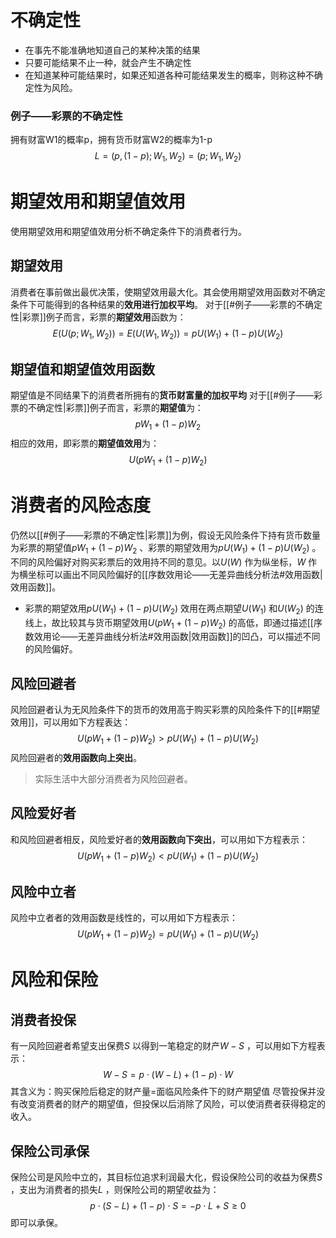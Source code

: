 # 不确定性
- 在事先不能准确地知道自己的某种决策的结果
- 只要可能结果不止一种，就会产生不确定性
- 在知道某种可能结果时，如果还知道各种可能结果发生的概率，则称这种不确定性为风险。

### 例子——彩票的不确定性
拥有财富W1的概率p，拥有货币财富W2的概率为1-p
$$
L=\left( p,\left( 1-p \right) ;W_1,W_2 \right) =\left( p;W_1,W_2 \right) 
$$

# 期望效用和期望值效用
使用期望效用和期望值效用分析不确定条件下的消费者行为。

## 期望效用
消费者在事前做出最优决策，使期望效用最大化。其会使用期望效用函数对不确定条件下可能得到的各种结果的**效用进行加权平均**。
对于[[#例子——彩票的不确定性|彩票]]例子而言，彩票的**期望效用**函数为：
$$
E\left( U\left( p;W_1,W_2 \right) \right) =E\left( U\left( W_1,W_2 \right) \right) =pU\left( W_1 \right) +\left( 1-p \right) U\left( W_2 \right) 
$$


## 期望值和期望值效用函数
期望值是不同结果下的消费者所拥有的**货币财富量的加权平均**
对于[[#例子——彩票的不确定性|彩票]]例子而言，彩票的**期望值**为：
$$
pW_1+\left( 1-p \right) W_2
$$
相应的效用，即彩票的**期望值效用**为：
$$
U\left( pW_1+\left( 1-p \right) W_2 \right) 
$$


# 消费者的风险态度
仍然以[[#例子——彩票的不确定性|彩票]]为例，假设无风险条件下持有货币数量为彩票的期望值$pW_1+\left( 1-p \right) W_2$ 、彩票的期望效用为$pU\left( W_1 \right) +\left( 1-p \right) U\left( W_2 \right)$ 。不同的风险偏好对购买彩票后的效用持不同的意见。以$U(W)$ 作为纵坐标，$W$ 作为横坐标可以画出不同风险偏好的[[序数效用论——无差异曲线分析法#效用函数|效用函数]]。
- 彩票的期望效用$pU\left( W_1 \right) +\left( 1-p \right) U\left( W_2 \right)$ 效用在两点期望$U(W_1)$ 和$U(W_2)$ 的连线上，故比较其与货币期望效用$U\left( pW_1+\left( 1-p \right) W_2 \right)$ 的高低，即通过描述[[序数效用论——无差异曲线分析法#效用函数|效用函数]]的凹凸，可以描述不同的风险偏好。

## 风险回避者
风险回避者认为无风险条件下的货币的效用高于购买彩票的风险条件下的[[#期望效用]]，可以用如下方程表达：
$$
U\left( pW_1+\left( 1-p \right) W_2 \right) >pU\left( W_1 \right) +\left( 1-p \right) U\left( W_2 \right) 
$$
风险回避者的**效用函数向上突出**。

> 实际生活中大部分消费者为风险回避者。

## 风险爱好者
和风险回避者相反，风险爱好者的**效用函数向下突出**，可以用如下方程表示：
$$
U\left( pW_1+\left( 1-p \right) W_2 \right) <pU\left( W_1 \right) +\left( 1-p \right) U\left( W_2 \right) 
$$

## 风险中立者
风险中立者者的效用函数是线性的，可以用如下方程表示：
$$
U\left( pW_1+\left( 1-p \right) W_2 \right) =pU\left( W_1 \right) +\left( 1-p \right) U\left( W_2 \right) 
$$


# 风险和保险

## 消费者投保
有一风险回避者希望支出保费$S$ 以得到一笔稳定的财产$W-S$ ，可以用如下方程表示：
$$
W-S=p\cdot \left( W-L \right) +\left( 1-p \right) \cdot W
$$
其含义为：购买保险后稳定的财产量=面临风险条件下的财产期望值
尽管投保并没有改变消费者的财产的期望值，但投保以后消除了风险，可以使消费者获得稳定的收入。

## 保险公司承保
保险公司是风险中立的，其目标位追求利润最大化，假设保险公司的收益为保费$S$ ，支出为消费者的损失$L$ ，则保险公司的期望收益为：
$$
p\cdot \left( S-L \right) +\left( 1-p \right) \cdot S=-p\cdot L+S\geqslant 0
$$
即可以承保。
